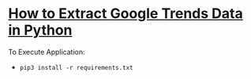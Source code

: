 # [How to Extract Google Trends Data in Python](https://www.thepythoncode.com/article/extract-google-trends-data-in-python)
To Execute Application:
- `pip3 install -r requirements.txt`
